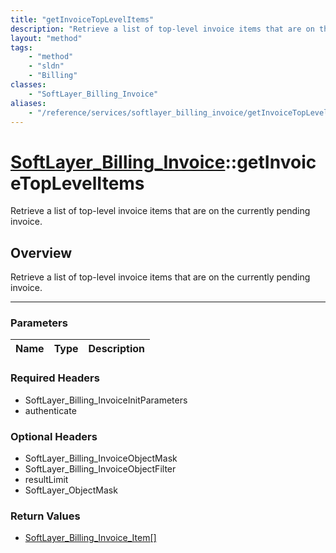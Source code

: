 ```yaml
---
title: "getInvoiceTopLevelItems"
description: "Retrieve a list of top-level invoice items that are on the currently pending invoice."
layout: "method"
tags:
    - "method"
    - "sldn"
    - "Billing"
classes:
    - "SoftLayer_Billing_Invoice"
aliases:
    - "/reference/services/softlayer_billing_invoice/getInvoiceTopLevelItems"
---
```

# [SoftLayer_Billing_Invoice](/reference/services/SoftLayer_Billing_Invoice)::getInvoiceTopLevelItems


Retrieve a list of top-level invoice items that are on the currently pending invoice.


## Overview 
Retrieve a list of top-level invoice items that are on the currently pending invoice.

-----

### Parameters 
|Name | Type | Description |
| --- | --- | --- |


### Required Headers
* SoftLayer_Billing_InvoiceInitParameters
* authenticate


### Optional Headers
* SoftLayer_Billing_InvoiceObjectMask
* SoftLayer_Billing_InvoiceObjectFilter
* resultLimit
* SoftLayer_ObjectMask

### Return Values
* <a href='/reference/datatypes/SoftLayer_Billing_Invoice_Item'>SoftLayer_Billing_Invoice_Item[] </a>




